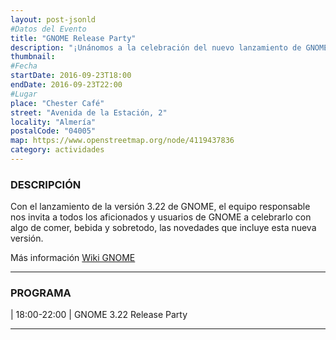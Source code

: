 ```yaml
---
layout: post-jsonld
#Datos del Evento
title: "GNOME Release Party"
description: "¡Unánomos a la celebración del nuevo lanzamiento de GNOME!"
thumbnail:
#Fecha
startDate: 2016-09-23T18:00
endDate: 2016-09-23T22:00
#Lugar
place: "Chester Café"
street: "Avenida de la Estación, 2"
locality: "Almería"
postalCode: "04005"
map: https://www.openstreetmap.org/node/4119437836
category: actividades
---
```


### DESCRIPCIÓN

Con el lanzamiento de la versión 3.22 de GNOME, el equipo responsable nos invita a todos los aficionados y usuarios de GNOME a celebrarlo con algo de comer, bebida y sobretodo, las novedades que incluye esta nueva versión.

Más información [Wiki GNOME](https://wiki.gnome.org/Events/ReleaseParties/ThreePointTwentytwo)

---

### PROGRAMA

| 18:00-22:00 | GNOME 3.22 Release Party

---


